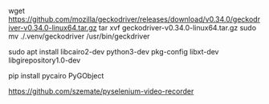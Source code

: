 wget https://github.com/mozilla/geckodriver/releases/download/v0.34.0/geckodriver-v0.34.0-linux64.tar.gz
tar xvf geckodriver-v0.34.0-linux64.tar.gz
sudo mv ./.venv/geckodriver /usr/bin/geckdriver

sudo apt install libcairo2-dev python3-dev pkg-config libxt-dev libgirepository1.0-dev

pip install pycairo PyGObject

https://github.com/szemate/pyselenium-video-recorder
